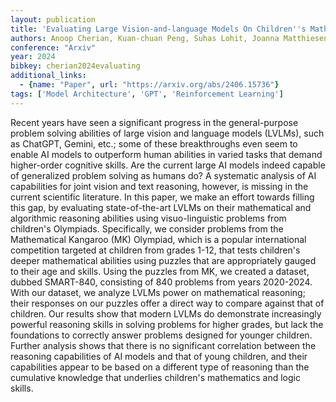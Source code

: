 ```yaml
---
layout: publication
title: 'Evaluating Large Vision-and-language Models On Children''s Mathematical Olympiads'
authors: Anoop Cherian, Kuan-chuan Peng, Suhas Lohit, Joanna Matthiesen, Kevin Smith, Joshua B. Tenenbaum
conference: "Arxiv"
year: 2024
bibkey: cherian2024evaluating
additional_links:
  - {name: "Paper", url: "https://arxiv.org/abs/2406.15736"}
tags: ['Model Architecture', 'GPT', 'Reinforcement Learning']
---
```

Recent years have seen a significant progress in the general-purpose problem
solving abilities of large vision and language models (LVLMs), such as ChatGPT,
Gemini, etc.; some of these breakthroughs even seem to enable AI models to
outperform human abilities in varied tasks that demand higher-order cognitive
skills. Are the current large AI models indeed capable of generalized problem
solving as humans do? A systematic analysis of AI capabilities for joint vision
and text reasoning, however, is missing in the current scientific literature.
In this paper, we make an effort towards filling this gap, by evaluating
state-of-the-art LVLMs on their mathematical and algorithmic reasoning
abilities using visuo-linguistic problems from children's Olympiads.
Specifically, we consider problems from the Mathematical Kangaroo (MK)
Olympiad, which is a popular international competition targeted at children
from grades 1-12, that tests children's deeper mathematical abilities using
puzzles that are appropriately gauged to their age and skills. Using the
puzzles from MK, we created a dataset, dubbed SMART-840, consisting of 840
problems from years 2020-2024. With our dataset, we analyze LVLMs power on
mathematical reasoning; their responses on our puzzles offer a direct way to
compare against that of children. Our results show that modern LVLMs do
demonstrate increasingly powerful reasoning skills in solving problems for
higher grades, but lack the foundations to correctly answer problems designed
for younger children. Further analysis shows that there is no significant
correlation between the reasoning capabilities of AI models and that of young
children, and their capabilities appear to be based on a different type of
reasoning than the cumulative knowledge that underlies children's mathematics
and logic skills.
